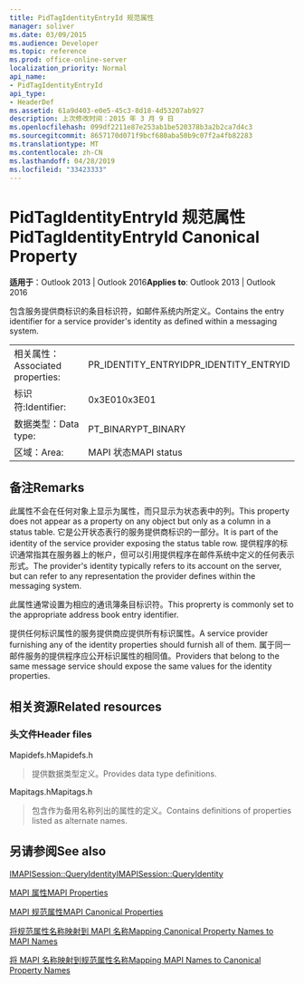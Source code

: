 ```yaml
---
title: PidTagIdentityEntryId 规范属性
manager: soliver
ms.date: 03/09/2015
ms.audience: Developer
ms.topic: reference
ms.prod: office-online-server
localization_priority: Normal
api_name:
- PidTagIdentityEntryId
api_type:
- HeaderDef
ms.assetid: 61a9d403-e0e5-45c3-8d18-4d53207ab927
description: 上次修改时间：2015 年 3 月 9 日
ms.openlocfilehash: 099df2211e87e253ab1be520378b3a2b2ca7d4c3
ms.sourcegitcommit: 8657170d071f9bcf680aba50b9c07f2a4fb82283
ms.translationtype: MT
ms.contentlocale: zh-CN
ms.lasthandoff: 04/28/2019
ms.locfileid: "33423333"
---
```

# <a name="pidtagidentityentryid-canonical-property"></a><span data-ttu-id="0a089-103">PidTagIdentityEntryId 规范属性</span><span class="sxs-lookup"><span data-stu-id="0a089-103">PidTagIdentityEntryId Canonical Property</span></span>

  
  
<span data-ttu-id="0a089-104">**适用于**：Outlook 2013 | Outlook 2016</span><span class="sxs-lookup"><span data-stu-id="0a089-104">**Applies to**: Outlook 2013 | Outlook 2016</span></span> 
  
<span data-ttu-id="0a089-105">包含服务提供商标识的条目标识符，如邮件系统内所定义。</span><span class="sxs-lookup"><span data-stu-id="0a089-105">Contains the entry identifier for a service provider's identity as defined within a messaging system.</span></span> 
  
|||
|:-----|:-----|
|<span data-ttu-id="0a089-106">相关属性：</span><span class="sxs-lookup"><span data-stu-id="0a089-106">Associated properties:</span></span>  <br/> |<span data-ttu-id="0a089-107">PR_IDENTITY_ENTRYID</span><span class="sxs-lookup"><span data-stu-id="0a089-107">PR_IDENTITY_ENTRYID</span></span>  <br/> |
|<span data-ttu-id="0a089-108">标识符:</span><span class="sxs-lookup"><span data-stu-id="0a089-108">Identifier:</span></span>  <br/> |<span data-ttu-id="0a089-109">0x3E01</span><span class="sxs-lookup"><span data-stu-id="0a089-109">0x3E01</span></span>  <br/> |
|<span data-ttu-id="0a089-110">数据类型：</span><span class="sxs-lookup"><span data-stu-id="0a089-110">Data type:</span></span>  <br/> |<span data-ttu-id="0a089-111">PT_BINARY</span><span class="sxs-lookup"><span data-stu-id="0a089-111">PT_BINARY</span></span>  <br/> |
|<span data-ttu-id="0a089-112">区域：</span><span class="sxs-lookup"><span data-stu-id="0a089-112">Area:</span></span>  <br/> |<span data-ttu-id="0a089-113">MAPI 状态</span><span class="sxs-lookup"><span data-stu-id="0a089-113">MAPI status</span></span>  <br/> |
   
## <a name="remarks"></a><span data-ttu-id="0a089-114">备注</span><span class="sxs-lookup"><span data-stu-id="0a089-114">Remarks</span></span>

<span data-ttu-id="0a089-115">此属性不会在任何对象上显示为属性，而只显示为状态表中的列。</span><span class="sxs-lookup"><span data-stu-id="0a089-115">This property does not appear as a property on any object but only as a column in a status table.</span></span> <span data-ttu-id="0a089-116">它是公开状态表行的服务提供商标识的一部分。</span><span class="sxs-lookup"><span data-stu-id="0a089-116">It is part of the identity of the service provider exposing the status table row.</span></span> <span data-ttu-id="0a089-117">提供程序的标识通常指其在服务器上的帐户，但可以引用提供程序在邮件系统中定义的任何表示形式。</span><span class="sxs-lookup"><span data-stu-id="0a089-117">The provider's identity typically refers to its account on the server, but can refer to any representation the provider defines within the messaging system.</span></span> 
  
<span data-ttu-id="0a089-118">此属性通常设置为相应的通讯簿条目标识符。</span><span class="sxs-lookup"><span data-stu-id="0a089-118">This proprerty is commonly set to the appropriate address book entry identifier.</span></span> 
  
<span data-ttu-id="0a089-119">提供任何标识属性的服务提供商应提供所有标识属性。</span><span class="sxs-lookup"><span data-stu-id="0a089-119">A service provider furnishing any of the identity properties should furnish all of them.</span></span> <span data-ttu-id="0a089-120">属于同一邮件服务的提供程序应公开标识属性的相同值。</span><span class="sxs-lookup"><span data-stu-id="0a089-120">Providers that belong to the same message service should expose the same values for the identity properties.</span></span> 
  
## <a name="related-resources"></a><span data-ttu-id="0a089-121">相关资源</span><span class="sxs-lookup"><span data-stu-id="0a089-121">Related resources</span></span>

### <a name="header-files"></a><span data-ttu-id="0a089-122">头文件</span><span class="sxs-lookup"><span data-stu-id="0a089-122">Header files</span></span>

<span data-ttu-id="0a089-123">Mapidefs.h</span><span class="sxs-lookup"><span data-stu-id="0a089-123">Mapidefs.h</span></span>
  
> <span data-ttu-id="0a089-124">提供数据类型定义。</span><span class="sxs-lookup"><span data-stu-id="0a089-124">Provides data type definitions.</span></span>
    
<span data-ttu-id="0a089-125">Mapitags.h</span><span class="sxs-lookup"><span data-stu-id="0a089-125">Mapitags.h</span></span>
  
> <span data-ttu-id="0a089-126">包含作为备用名称列出的属性的定义。</span><span class="sxs-lookup"><span data-stu-id="0a089-126">Contains definitions of properties listed as alternate names.</span></span>
    
## <a name="see-also"></a><span data-ttu-id="0a089-127">另请参阅</span><span class="sxs-lookup"><span data-stu-id="0a089-127">See also</span></span>



[<span data-ttu-id="0a089-128">IMAPISession::QueryIdentity</span><span class="sxs-lookup"><span data-stu-id="0a089-128">IMAPISession::QueryIdentity</span></span>](imapisession-queryidentity.md)


[<span data-ttu-id="0a089-129">MAPI 属性</span><span class="sxs-lookup"><span data-stu-id="0a089-129">MAPI Properties</span></span>](mapi-properties.md)
  
[<span data-ttu-id="0a089-130">MAPI 规范属性</span><span class="sxs-lookup"><span data-stu-id="0a089-130">MAPI Canonical Properties</span></span>](mapi-canonical-properties.md)
  
[<span data-ttu-id="0a089-131">将规范属性名称映射到 MAPI 名称</span><span class="sxs-lookup"><span data-stu-id="0a089-131">Mapping Canonical Property Names to MAPI Names</span></span>](mapping-canonical-property-names-to-mapi-names.md)
  
[<span data-ttu-id="0a089-132">将 MAPI 名称映射到规范属性名称</span><span class="sxs-lookup"><span data-stu-id="0a089-132">Mapping MAPI Names to Canonical Property Names</span></span>](mapping-mapi-names-to-canonical-property-names.md)

